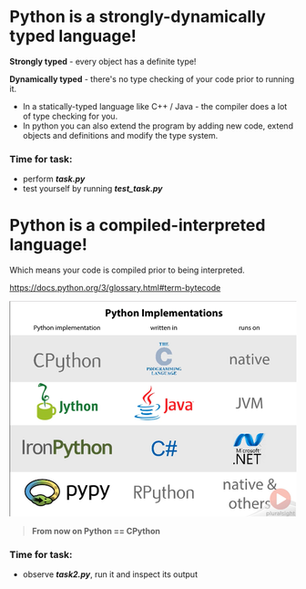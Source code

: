 # Python is a strongly-dynamically typed language!  
**Strongly typed** - every object has a definite type!  
  
**Dynamically typed** - there's no type checking of your code prior to running it.  
 - In a statically-typed language like C++ / Java - the compiler does a lot of type checking for you.  
 - In python you can also extend the program by adding new code, extend objects and definitions and modify the type system.
### Time for task:
 - perform ***task.py***
 - test yourself by running ***test_task.py***

# Python is a compiled-interpreted language!
Which means your code is compiled prior to being interpreted.

https://docs.python.org/3/glossary.html#term-bytecode

![enter image description here](/images/image001.png)


> **From now on Python == CPython**


### Time for task:
- observe ***task2.py***, run it and inspect its output
<!--stackedit_data:
eyJoaXN0b3J5IjpbMTM3MzAwMTIzNSw0MTk5OTEwNTIsMTcxOD
g0ODU5N119
-->